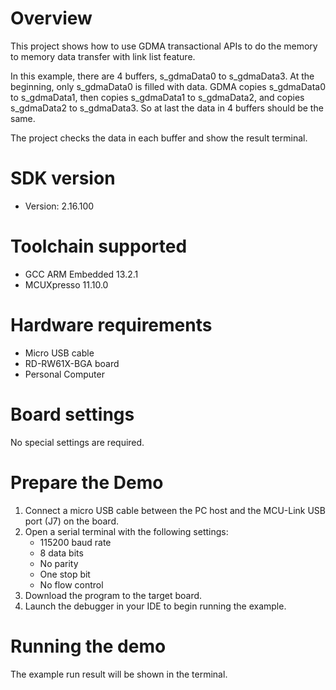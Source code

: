 Overview
========
This project shows how to use GDMA transactional APIs to do the memory to memory
data transfer with link list feature.

In this example, there are 4 buffers, s_gdmaData0 to s_gdmaData3. At the beginning,
only s_gdmaData0 is filled with data. GDMA copies s_gdmaData0 to s_gdmaData1,
then copies s_gdmaData1 to s_gdmaData2, and copies s_gdmaData2 to s_gdmaData3.
So at last the data in 4 buffers should be the same.

The project checks the data in each buffer and show the result terminal.

SDK version
===========
- Version: 2.16.100

Toolchain supported
===================
- GCC ARM Embedded  13.2.1
- MCUXpresso  11.10.0

Hardware requirements
=====================
- Micro USB cable
- RD-RW61X-BGA board
- Personal Computer

Board settings
==============
No special settings are required.

Prepare the Demo
================
1.  Connect a micro USB cable between the PC host and the MCU-Link USB port (J7) on the board.
2.  Open a serial terminal with the following settings:
    - 115200 baud rate
    - 8 data bits
    - No parity
    - One stop bit
    - No flow control
3.  Download the program to the target board.
4.  Launch the debugger in your IDE to begin running the example.

Running the demo
================
The example run result will be shown in the terminal.
